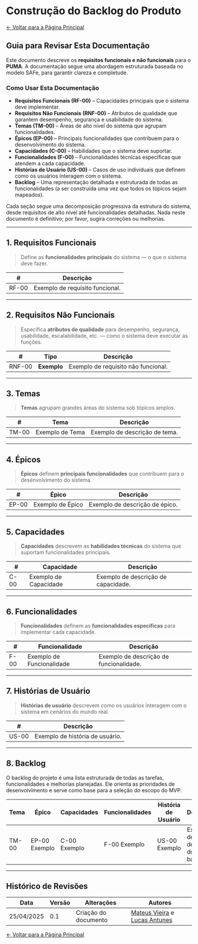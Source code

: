 # Construção do Backlog do Produto

[← Voltar para a Página Principal](../../index.md)

## Guia para Revisar Esta Documentação

Este documento descreve os **requisitos funcionais e não funcionais** para o **PUMA**. A documentação segue uma abordagem estruturada baseada no modelo SAFe, para garantir clareza e completude.

### **Como Usar Esta Documentação**

- **Requisitos Funcionais (RF-00)** – Capacidades principais que o sistema deve implementar.
- **Requisitos Não Funcionais (RNF-00)** – Atributos de qualidade que garantem desempenho, segurança e usabilidade do sistema.
- **Temas (TM-00)** – Áreas de alto nível do sistema que agrupam funcionalidades.
- **Épicos (EP-00)** – Principais funcionalidades que contribuem para o desenvolvimento do sistema.
- **Capacidades (C-00)** – Habilidades que o sistema deve suportar.
- **Funcionalidades (F-00)** – Funcionalidades técnicas específicas que atendem a cada capacidade.
- **Histórias de Usuário (US-00)** – Casos de uso individuais que definem como os usuários interagem com o sistema.
- **Backlog** – Uma representação detalhada e estruturada de todas as funcionalidades (a ser construída uma vez que todos os tópicos sejam mapeados).

Cada seção segue uma decomposição progressiva da estrutura do sistema, desde requisitos de alto nível até funcionalidades detalhadas. Nada neste documento é definitivo; por favor, sugira correções ou melhorias.

---

## **1. Requisitos Funcionais**

> Define as **funcionalidades principais** do sistema — o que o sistema deve fazer.

| #     | Descrição                       |
| ----- | ------------------------------- |
| RF-00 | Exemplo de requisito funcional. |

---

## **2. Requisitos Não Funcionais**

> Especifica **atributos de qualidade** para desempenho, segurança, usabilidade, escalabilidade, etc. — como o sistema deve executar as funções.

| #      | Tipo        | Descrição                           |
| ------ | ----------- | ----------------------------------- |
| RNF-00 | **Exemplo** | Exemplo de requisito não funcional. |

---

## **3. Temas**

> **Temas** agrupam grandes áreas do sistema sob tópicos amplos.

| #     | Tema            | Descrição                     |
| ----- | --------------- | ----------------------------- |
| TM-00 | Exemplo de Tema | Exemplo de descrição de tema. |

---

## **4. Épicos**

> **Épicos** definem **principais funcionalidades** que contribuem para o desenvolvimento do sistema.

| #     | Épico            | Descrição                      |
| ----- | ---------------- | ------------------------------ |
| EP-00 | Exemplo de Épico | Exemplo de descrição de épico. |

---

## **5. Capacidades**

> **Capacidades** descrevem as **habilidades técnicas** do sistema que suportam funcionalidades principais.

| #    | Capacidade            | Descrição                           |
| ---- | --------------------- | ----------------------------------- |
| C-00 | Exemplo de Capacidade | Exemplo de descrição de capacidade. |

---

## **6. Funcionalidades**

> **Funcionalidades** definem as **funcionalidades específicas** para implementar cada capacidade.

| #    | Funcionalidade            | Descrição                               |
| ---- | ------------------------- | --------------------------------------- |
| F-00 | Exemplo de Funcionalidade | Exemplo de descrição de funcionalidade. |

---

## **7. Histórias de Usuário**

> **Histórias de usuário** descrevem como os usuários interagem com o sistema em cenários do mundo real.

| #     | Descrição                       |
| ----- | ------------------------------- |
| US-00 | Exemplo de história de usuário. |

---

## **8. Backlog**

O backlog do projeto é uma lista estruturada de todas as tarefas, funcionalidades e melhorias planejadas. Ele orienta as prioridades de desenvolvimento e serve como base para a seleção do escopo do MVP.

| Tema  | Épico         | Capacidades  | Funcionalidades | História de Usuário | Descrição                        |
| ----- | ------------- | ------------ | --------------- | ------------------- | -------------------------------- |
| TM-00 | EP-00 Exemplo | C-00 Exemplo | F-00 Exemplo    | US-00 Exemplo       | Exemplo de descrição do backlog. |

---

## Histórico de Revisões

| Data       | Versão | Alterações           | Autores                                                                                         |
| ---------- | ------ | -------------------- | ----------------------------------------------------------------------------------------------- |
| 25/04/2025 | 0.1    | Criação do documento | [Mateus Vieira](https://github.com/matix0) e [Lucas Antunes](https://github.com/LucasGSAntunes) |

[← Voltar para a Página Principal](../../index.md)
